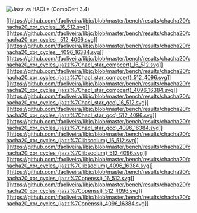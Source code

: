 ![Jazz vs HACL* (CompCert 3.4)](https://github.com/tfaoliveira/libjc/blob/master/bench/results/chacha20/chacha20_xor_cycles_(jazz%7Chacl_star_compcert)_16_512.svg)

[[https://github.com/tfaoliveira/libjc/blob/master/bench/results/chacha20/chacha20_xor_cycles__16_512.svg]]
[[https://github.com/tfaoliveira/libjc/blob/master/bench/results/chacha20/chacha20_xor_cycles__512_4096.svg]]
[[https://github.com/tfaoliveira/libjc/blob/master/bench/results/chacha20/chacha20_xor_cycles__4096_16384.svg]]
[[https://github.com/tfaoliveira/libjc/blob/master/bench/results/chacha20/chacha20_xor_cycles_(jazz%7Chacl_star_compcert)_16_512.svg]]
[[https://github.com/tfaoliveira/libjc/blob/master/bench/results/chacha20/chacha20_xor_cycles_(jazz%7Chacl_star_compcert)_512_4096.svg]]
[[https://github.com/tfaoliveira/libjc/blob/master/bench/results/chacha20/chacha20_xor_cycles_(jazz%7Chacl_star_compcert)_4096_16384.svg]]
[[https://github.com/tfaoliveira/libjc/blob/master/bench/results/chacha20/chacha20_xor_cycles_(jazz%7Chacl_star_gcc)_16_512.svg]]
[[https://github.com/tfaoliveira/libjc/blob/master/bench/results/chacha20/chacha20_xor_cycles_(jazz%7Chacl_star_gcc)_512_4096.svg]]
[[https://github.com/tfaoliveira/libjc/blob/master/bench/results/chacha20/chacha20_xor_cycles_(jazz%7Chacl_star_gcc)_4096_16384.svg]]
[[https://github.com/tfaoliveira/libjc/blob/master/bench/results/chacha20/chacha20_xor_cycles_(jazz%7Clibsodium)_16_512.svg]]
[[https://github.com/tfaoliveira/libjc/blob/master/bench/results/chacha20/chacha20_xor_cycles_(jazz%7Clibsodium)_512_4096.svg]]
[[https://github.com/tfaoliveira/libjc/blob/master/bench/results/chacha20/chacha20_xor_cycles_(jazz%7Clibsodium)_4096_16384.svg]]
[[https://github.com/tfaoliveira/libjc/blob/master/bench/results/chacha20/chacha20_xor_cycles_(jazz%7Copenssl)_16_512.svg]]
[[https://github.com/tfaoliveira/libjc/blob/master/bench/results/chacha20/chacha20_xor_cycles_(jazz%7Copenssl)_512_4096.svg]]
[[https://github.com/tfaoliveira/libjc/blob/master/bench/results/chacha20/chacha20_xor_cycles_(jazz%7Copenssl)_4096_16384.svg]]

